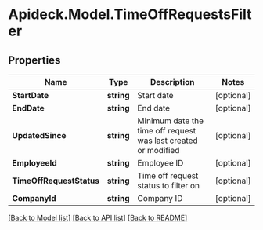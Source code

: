 # Apideck.Model.TimeOffRequestsFilter

## Properties

Name | Type | Description | Notes
------------ | ------------- | ------------- | -------------
**StartDate** | **string** | Start date | [optional] 
**EndDate** | **string** | End date | [optional] 
**UpdatedSince** | **string** | Minimum date the time off request was last created or modified | [optional] 
**EmployeeId** | **string** | Employee ID | [optional] 
**TimeOffRequestStatus** | **string** | Time off request status to filter on | [optional] 
**CompanyId** | **string** | Company ID | [optional] 

[[Back to Model list]](../README.md#documentation-for-models) [[Back to API list]](../README.md#documentation-for-api-endpoints) [[Back to README]](../README.md)

